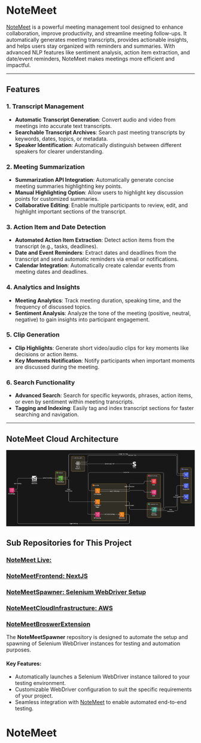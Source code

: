 # NoteMeet

[NoteMeet](https://notemeet.dineshchhantyal.com) is a powerful meeting management tool designed to enhance collaboration, improve productivity, and streamline meeting follow-ups. It automatically generates meeting transcripts, provides actionable insights, and helps users stay organized with reminders and summaries. With advanced NLP features like sentiment analysis, action item extraction, and date/event reminders, NoteMeet makes meetings more efficient and impactful.

---

## Features

### 1. **Transcript Management**
   - **Automatic Transcript Generation**: Convert audio and video from meetings into accurate text transcripts.
   - **Searchable Transcript Archives**: Search past meeting transcripts by keywords, dates, topics, or metadata.
   - **Speaker Identification**: Automatically distinguish between different speakers for clearer understanding.
   
### 2. **Meeting Summarization**
   - **Summarization API Integration**: Automatically generate concise meeting summaries highlighting key points.
   - **Manual Highlighting Option**: Allow users to highlight key discussion points for customized summaries.
   - **Collaborative Editing**: Enable multiple participants to review, edit, and highlight important sections of the transcript.

### 3. **Action Item and Date Detection**
   - **Automated Action Item Extraction**: Detect action items from the transcript (e.g., tasks, deadlines).
   - **Date and Event Reminders**: Extract dates and deadlines from the transcript and send automatic reminders via email or notifications.
   - **Calendar Integration**: Automatically create calendar events from meeting dates and deadlines.

### 4. **Analytics and Insights**
   - **Meeting Analytics**: Track meeting duration, speaking time, and the frequency of discussed topics.
   - **Sentiment Analysis**: Analyze the tone of the meeting (positive, neutral, negative) to gain insights into participant engagement.
   
### 5. **Clip Generation**
   - **Clip Highlights**: Generate short video/audio clips for key moments like decisions or action items.
   - **Key Moments Notification**: Notify participants when important moments are discussed during the meeting.

### 6. **Search Functionality**
   - **Advanced Search**: Search for specific keywords, phrases, action items, or even by sentiment within meeting transcripts.
   - **Tagging and Indexing**: Easily tag and index transcript sections for faster searching and navigation.

---

## NoteMeet Cloud Architecture
![NoteMeet Cloud Architecture](note-meet-architecture.png)

## Sub Repositories for This Project

### [NoteMeet Live:](https://notemeet.dineshchhantyal.com)
### [NoteMeetFrontend: NextJS](https://github.com/dineshchhantyal/NoteMeet-Frontend.git)
### [NoteMeetSpawner: Selenium WebDriver Setup](https://github.com/dineshchhantyal/NoteMeetSpawner)
### [NoteMeetCloudInfrastructure: AWS](https://github.com/dineshchhantyal/NoteMeetCloudInfra)
### [NoteMeetBroswerExtension](https://github.com/dineshchhantyal/NoteMeet-BrowserExtension)

The **NoteMeetSpawner** repository is designed to automate the setup and spawning of Selenium WebDriver instances for testing and automation purposes.

#### Key Features:
- Automatically launches a Selenium WebDriver instance tailored to your testing environment.
- Customizable WebDriver configuration to suit the specific requirements of your project.
- Seamless integration with [NoteMeet](https://notemeet.dineshchhantyal.com) to enable automated end-to-end testing.
# NoteMeet
